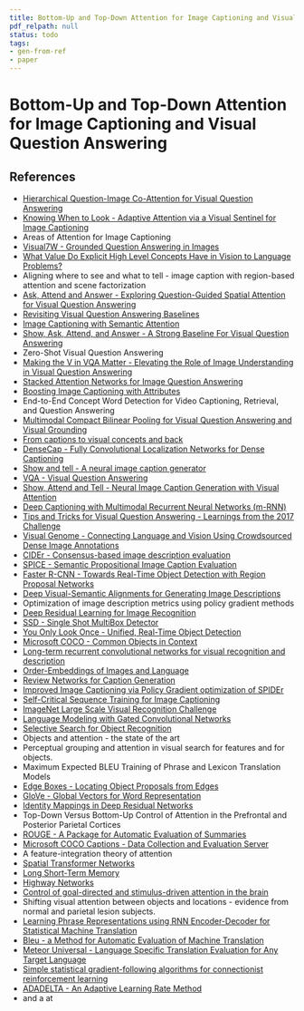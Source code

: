 ```yaml
---
title: Bottom-Up and Top-Down Attention for Image Captioning and Visual Question Answering
pdf_relpath: null
status: todo
tags:
- gen-from-ref
- paper
---
```


# Bottom-Up and Top-Down Attention for Image Captioning and Visual Question Answering

## References

- [Hierarchical Question-Image Co-Attention for Visual Question Answering](./hierarchical-question-image-co-attention-for-visual-question-answering.md)
- [Knowing When to Look - Adaptive Attention via a Visual Sentinel for Image Captioning](./knowing-when-to-look-adaptive-attention-via-a-visual-sentinel-for-image-captioning.md)
- Areas of Attention for Image Captioning
- [Visual7W - Grounded Question Answering in Images](./visual7w-grounded-question-answering-in-images.md)
- [What Value Do Explicit High Level Concepts Have in Vision to Language Problems?](./what-value-do-explicit-high-level-concepts-have-in-vision-to-language-problems.md)
- Aligning where to see and what to tell - image caption with region-based attention and scene factorization
- [Ask, Attend and Answer - Exploring Question-Guided Spatial Attention for Visual Question Answering](./ask-attend-and-answer-exploring-question-guided-spatial-attention-for-visual-question-answering.md)
- [Revisiting Visual Question Answering Baselines](./revisiting-visual-question-answering-baselines.md)
- [Image Captioning with Semantic Attention](./image-captioning-with-semantic-attention.md)
- [Show, Ask, Attend, and Answer - A Strong Baseline For Visual Question Answering](./show-ask-attend-and-answer-a-strong-baseline-for-visual-question-answering.md)
- Zero-Shot Visual Question Answering
- [Making the V in VQA Matter - Elevating the Role of Image Understanding in Visual Question Answering](./making-the-v-in-vqa-matter-elevating-the-role-of-image-understanding-in-visual-question-answering.md)
- [Stacked Attention Networks for Image Question Answering](./stacked-attention-networks-for-image-question-answering.md)
- [Boosting Image Captioning with Attributes](./boosting-image-captioning-with-attributes.md)
- End-to-End Concept Word Detection for Video Captioning, Retrieval, and Question Answering
- [Multimodal Compact Bilinear Pooling for Visual Question Answering and Visual Grounding](./multimodal-compact-bilinear-pooling-for-visual-question-answering-and-visual-grounding.md)
- [From captions to visual concepts and back](./from-captions-to-visual-concepts-and-back.md)
- [DenseCap - Fully Convolutional Localization Networks for Dense Captioning](./densecap-fully-convolutional-localization-networks-for-dense-captioning.md)
- [Show and tell - A neural image caption generator](./show-and-tell-a-neural-image-caption-generator.md)
- [VQA - Visual Question Answering](./vqa-visual-question-answering.md)
- [Show, Attend and Tell - Neural Image Caption Generation with Visual Attention](./show-attend-and-tell-neural-image-caption-generation-with-visual-attention.md)
- [Deep Captioning with Multimodal Recurrent Neural Networks (m-RNN)](./deep-captioning-with-multimodal-recurrent-neural-networks-m-rnn.md)
- [Tips and Tricks for Visual Question Answering - Learnings from the 2017 Challenge](./tips-and-tricks-for-visual-question-answering-learnings-from-the-2017-challenge.md)
- [Visual Genome - Connecting Language and Vision Using Crowdsourced Dense Image Annotations](./visual-genome-connecting-language-and-vision-using-crowdsourced-dense-image-annotations.md)
- [CIDEr - Consensus-based image description evaluation](./cider-consensus-based-image-description-evaluation.md)
- [SPICE - Semantic Propositional Image Caption Evaluation](./spice-semantic-propositional-image-caption-evaluation.md)
- [Faster R-CNN - Towards Real-Time Object Detection with Region Proposal Networks](./faster-r-cnn-towards-real-time-object-detection-with-region-proposal-networks.md)
- [Deep Visual-Semantic Alignments for Generating Image Descriptions](./deep-visual-semantic-alignments-for-generating-image-descriptions.md)
- Optimization of image description metrics using policy gradient methods
- [Deep Residual Learning for Image Recognition](./deep-residual-learning-for-image-recognition.md)
- [SSD - Single Shot MultiBox Detector](./ssd-single-shot-multibox-detector.md)
- [You Only Look Once - Unified, Real-Time Object Detection](./you-only-look-once-unified-real-time-object-detection.md)
- [Microsoft COCO - Common Objects in Context](./microsoft-coco-common-objects-in-context.md)
- [Long-term recurrent convolutional networks for visual recognition and description](./long-term-recurrent-convolutional-networks-for-visual-recognition-and-description.md)
- [Order-Embeddings of Images and Language](./order-embeddings-of-images-and-language.md)
- [Review Networks for Caption Generation](./review-networks-for-caption-generation.md)
- [Improved Image Captioning via Policy Gradient optimization of SPIDEr](./improved-image-captioning-via-policy-gradient-optimization-of-spider.md)
- [Self-Critical Sequence Training for Image Captioning](./self-critical-sequence-training-for-image-captioning.md)
- [ImageNet Large Scale Visual Recognition Challenge](./imagenet-large-scale-visual-recognition-challenge.md)
- [Language Modeling with Gated Convolutional Networks](./language-modeling-with-gated-convolutional-networks.md)
- [Selective Search for Object Recognition](./selective-search-for-object-recognition.md)
- Objects and attention - the state of the art
- Perceptual grouping and attention in visual search for features and for objects.
- Maximum Expected BLEU Training of Phrase and Lexicon Translation Models
- [Edge Boxes - Locating Object Proposals from Edges](./edge-boxes-locating-object-proposals-from-edges.md)
- [GloVe - Global Vectors for Word Representation](./glove-global-vectors-for-word-representation.md)
- [Identity Mappings in Deep Residual Networks](./identity-mappings-in-deep-residual-networks.md)
- Top-Down Versus Bottom-Up Control of Attention in the Prefrontal and Posterior Parietal Cortices
- [ROUGE - A Package for Automatic Evaluation of Summaries](./rouge-a-package-for-automatic-evaluation-of-summaries.md)
- [Microsoft COCO Captions - Data Collection and Evaluation Server](./microsoft-coco-captions-data-collection-and-evaluation-server.md)
- A feature-integration theory of attention
- [Spatial Transformer Networks](./spatial-transformer-networks.md)
- [Long Short-Term Memory](./long-short-term-memory.md)
- [Highway Networks](./highway-networks.md)
- [Control of goal-directed and stimulus-driven attention in the brain](./control-of-goal-directed-and-stimulus-driven-attention-in-the-brain.md)
- Shifting visual attention between objects and locations - evidence from normal and parietal lesion subjects.
- [Learning Phrase Representations using RNN Encoder-Decoder for Statistical Machine Translation](./learning-phrase-representations-using-rnn-encoder-decoder-for-statistical-machine-translation.md)
- [Bleu - a Method for Automatic Evaluation of Machine Translation](./bleu-a-method-for-automatic-evaluation-of-machine-translation.md)
- [Meteor Universal - Language Specific Translation Evaluation for Any Target Language](./meteor-universal-language-specific-translation-evaluation-for-any-target-language.md)
- [Simple statistical gradient-following algorithms for connectionist reinforcement learning](./simple-statistical-gradient-following-algorithms-for-connectionist-reinforcement-learning.md)
- [ADADELTA - An Adaptive Learning Rate Method](./adadelta-an-adaptive-learning-rate-method.md)
- and a at
